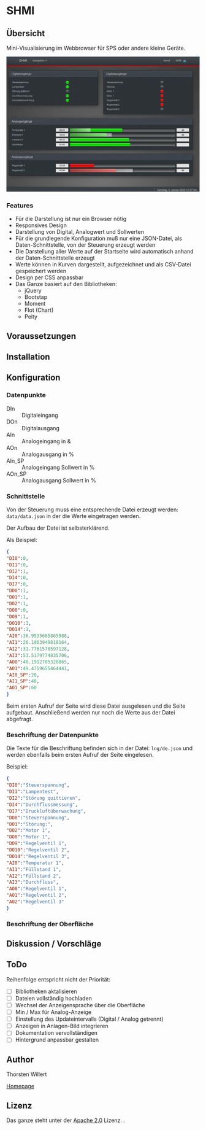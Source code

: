 # SHMI

## Übersicht

Mini-Visualisierung im Webbrowser für SPS oder andere kleine Geräte.

![Start](/images/SHMI_index.jpg)

### Features

- Für die Darstellung ist nur ein Browser nötig
- Responsives Design
- Darstellung von Digital, Analogwert und Sollwerten
- Für die grundlegende Konfiguration muß nur eine JSON-Datei, als Daten-Schnittstelle, von der Steuerung erzeugt werden
- Die Darstellung aller Werte auf der Startseite wird automatisch anhand der Daten-Schnittstelle erzeugt
- Werte können in Kurven dargestellt, aufgezeichnet und als CSV-Datei gespeichert werden
- Design per CSS anpassbar
- Das Ganze basiert auf den Bibliotheken:
  - jQuery
  - Bootstap
  - Moment
  - Flot (Chart)
  - Peity

## Voraussetzungen


## Installation


## Konfiguration

### Datenpunkte

<dl>
   <dt>DIn</dt>
   <dd>Digitaleingang</dd>
   <dt>DOn</dt>
   <dd>Digitalausgang</dd>
    <dt>AIn</dt>
   <dd>Analogeingang in &</dd>
    <dt>AOn</dt>
   <dd>Analogausgang in %</dd>
    <dt>AIn_SP</dt>
   <dd>Analogeingang Sollwert in %</dd>
     <dt>AOn_SP</dt>
   <dd>Analogausgang Sollwert in %</dd>
</dl>

### Schnittstelle

Von der Steuerung muss eine entsprechende Datei erzeugt werden:
`data/data.json`
in der die Werte eingetragen werden.

Der Aufbau der Datei ist selbsterklärend.

Als Beispiel:
```json
{
"DI0":0,
"DI1":0,
"DI2":1,
"DI4":0,
"DI7":0,
"DO0":1,
"DO1":1,
"DO2":1,
"DO8":0,
"DO9":1,
"DO10":1,
"DO14":1,
"AI0":36.9535665865988,
"AI1":26.1963949818164,
"AI2":31.7761578597128,
"AI3":53.5179774835706,
"AO0":40.1912705320865,
"AO1":49.4759655464441,
"AI0_SP":20,
"AI1_SP":40,
"AO1_SP":60
}
```

Beim ersten Aufruf der Seite wird diese Datei ausgelesen und die Seite aufgebaut. Anschließend werden nur noch die Werte aus der Datei abgefragt.

### Beschriftung der Datenpunkte

Die Texte für die Beschriftung befinden sich in der Datei:
`lng/de.json`
und werden ebenfalls beim ersten Aufruf der Seite eingelesen.

Beispiel:
```json
{
"DI0":"Steuerspannung",
"DI1":"Lampentest",
"DI2":"Störung quittieren",
"DI4":"Durchflussmessung",
"DI7":"Druckluftüberwachung",
"DO0":"Steuerspannung",
"DO1":"Störung:",
"DO2":"Motor 1",
"DO8":"Motor 1",
"DO9":"Regelventil 1",
"DO10":"Regelventil 2",
"DO14":"Regelventil 3",
"AI0":"Temperatur 1",
"AI1":"Füllstand 1",
"AI2":"Füllstand 2",
"AI3":"Durchfluss",
"AO0":"Regelventil 1",
"AO1":"Regelventil 2",
"AO2":"Regelventil 3"
}
```

### Beschriftung der Oberfläche

 
## Diskussion / Vorschläge

## ToDo

Reihenfolge entspricht nicht der Priorität:

- [ ] Bibliotheken aktalisieren
- [ ] Dateien vollständig hochladen
- [ ] Wechsel der Anzeigensprache über die Oberfläche
- [ ] Min / Max für Analog-Anzeige
- [ ] Einstellung des Updateintervalls (Digital / Analog getrennt)
- [ ] Anzeigen in Anlagen-Bild integrieren
- [ ] Dokumentation vervollständigen
- [ ] Hintergrund anpassbar gestalten

## Author
Thorsten Willert

[Homepage](http://www.thorsten-willert.de/)

## Lizenz
Das ganze steht unter der [Apache 2.0](https://github.com/THWillert/HomeMatic_CSS/blob/master/LICENSE) Lizenz.
.
